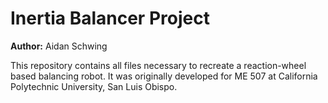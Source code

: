 # Inertia Balancer Project

**Author:** Aidan Schwing

This repository contains all files necessary to recreate a reaction-wheel based balancing robot. It was originally developed for ME 507 at California Polytechnic University, San Luis Obispo.